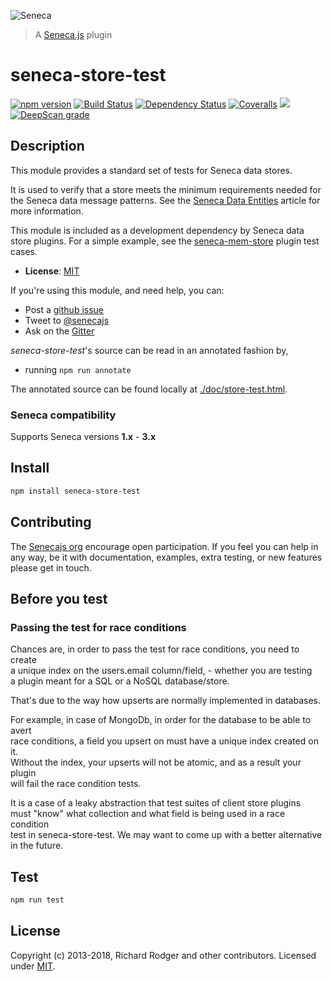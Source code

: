 ![Seneca](http://senecajs.org/files/assets/seneca-logo.png)

> A [Seneca.js][] plugin

# seneca-store-test
[![npm version][npm-badge]][npm-url]
[![Build Status][travis-badge]][travis-url]
[![Dependency Status][david-badge]][david-url]
[![Coveralls][BadgeCoveralls]][Coveralls]
<a href="https://codeclimate.com/github/senecajs/seneca-store-test/test_coverage"><img src="https://api.codeclimate.com/v1/badges/27eadf997922c38f4618/test_coverage" /></a>
[![DeepScan grade](https://deepscan.io/api/teams/5016/projects/17224/branches/388397/badge/grade.svg)](https://deepscan.io/dashboard#view=project&tid=5016&pid=17224&bid=388397)




## Description

This module provides a standard set of tests for Seneca data stores.

It is used to verify that a store meets the minimum requirements needed for the Seneca data message patterns.
See the [Seneca Data Entities](http://senecajs.org/tutorials/understanding-data-entities.html) article for more information.

This module is included as a development dependency by Seneca data store plugins.
For a simple example, see the [seneca-mem-store](https://github.com/senecajs/seneca-mem-store/blob/master/test/mem.test.js) plugin test cases.

- __License__: [MIT][]

If you're using this module, and need help, you can:

- Post a [github issue](https://github.com/senecajs/seneca-store-test/issues)
- Tweet to [@senecajs](http://twitter.com/senecajs)
- Ask on the [Gitter][gitter-url]

*seneca-store-test*'s source can be read in an annotated fashion by,
- running `npm run annotate`

The annotated source can be found locally at [./doc/store-test.html](./doc/store-test.html).

### Seneca compatibility

Supports Seneca versions **1.x** - **3.x**

## Install

```sh
npm install seneca-store-test
```

## Contributing
The [Senecajs org][] encourage open participation. If you feel you can help in any way, be it with
documentation, examples, extra testing, or new features please get in touch.

## Before you test

### Passing the test for race conditions
Chances are, in order to pass the test for race conditions, you need to create  
a unique index on the users.email column/field, - whether you are testing  
a plugin meant for a SQL or a NoSQL database/store.  

That's due to the way how upserts are normally implemented in databases.  

For example, in case of MongoDb, in order for the database to be able to avert  
race conditions, a field you upsert on must have a unique index created on it.  
Without the index, your upserts will not be atomic, and as a result your plugin  
will fail the race condition tests.  

It is a case of a leaky abstraction that test suites of client store plugins  
must "know" what collection and what field is being used in a race condition  
test in seneca-store-test. We may want to come up with a better alternative  
in the future.  

## Test

```sh
npm run test
```

## License

Copyright (c) 2013-2018, Richard Rodger and other contributors.
Licensed under [MIT][].

[npm-badge]: https://img.shields.io/npm/v/seneca-store-test.svg
[npm-url]: https://npmjs.com/package/seneca-store-test
[travis-badge]: https://travis-ci.org/senecajs/seneca-store-test.svg?branch=master
[travis-url]: https://travis-ci.org/senecajs/seneca-store-test
[david-badge]: https://david-dm.org/senecajs/seneca-store-test.svg
[david-url]: https://david-dm.org/senecajs/seneca-store-test
[gitter-badge]: https://badges.gitter.im/Join%20Chat.svg
[gitter-url]: https://gitter.im/senecajs/seneca
[standard-badge]: https://raw.githubusercontent.com/feross/standard/master/badge.png
[standard-style]: https://github.com/feross/standard
[MIT]: ./LICENSE
[seneca-github]: https://github.com/senecajs/seneca
[Senecajs org]: https://github.com/senecajs/
[Seneca.js]: https://www.npmjs.com/package/seneca
[Coveralls]: https://coveralls.io/github/senecajs/seneca-store-test?branch=master
[BadgeCoveralls]: https://coveralls.io/repos/github/senecajs/seneca-store-test/badge.svg?branch=master
